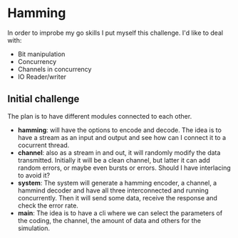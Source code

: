 # Hamming
In order to improbe my go skills I put myself this challenge. I'd like to deal with:
* Bit manipulation
* Concurrency
* Channels in concurrency
* IO Reader/writer
## Initial challenge
The plan is to have different modules connected to each other.
* **hamming**: will have the options to encode and decode. The idea is to have a stream as an input and output and see how can I connect it to a cocurrent thread.
* **channel**: also as a stream in and out, it will randomly modify the data transmitted. Initially it will be a clean channel, but latter it can add random errors, or maybe even bursts or errors. Should I have interlacing to avoid it? 
* **system**: The system will generate a hamming encoder, a channel, a hammind decoder and have all three interconnected and running concurrently. Then it will send some data, receive the response and check the error rate.
* **main**: The idea is to have a cli where we can select the parameters of the coding, the channel, the amount of data and others for the simulation. 
